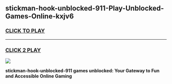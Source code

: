 
## stickman-hook-unblocked-911-Play-Unblocked-Games-Online-kxjv6
<h3>
<a href="https://premium76.site?title=stickman-hook-unblocked-911&ref=25A">CLICK TO PLAY</a></h3>
<hr>

<h3>
<a href="https://premium76.site?title=stickman-hook-unblocked-911&ref=25A">CLICK 2 PLAY</a>
  
</h3>

<a href="https://premium76.site?title=stickman-hook-unblocked-911&ref=25A"><img src="https://clearcache.store/games.png"></a>


**stickman-hook-unblocked-911 games unblocked: Your Gateway to Fun and Accessible Online Gaming**
